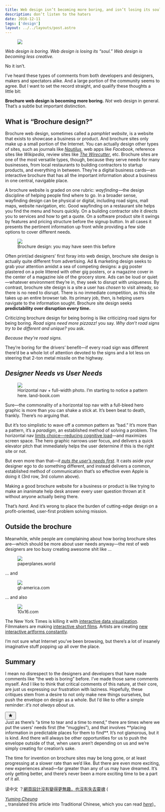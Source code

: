 ```yaml
---
title: Web design isn’t becoming more boring, and isn’t losing its soul
description: don’t listen to the haters
date: 2016-12-11
tags: ['design']
layout: ../../layouts/post.astro
---
```


<figure><img src="https://miro.medium.com/max/2000/1*Q6n1VkGryI2zCtDaluOIig.png"></figure>

_Web design is boring. Web design is losing its “soul.” Web design is becoming less creative._

No it isn’t.

I’ve heard these types of comments from both developers and designers, makers and spectators alike.
And a large portion of the community seems to agree. But I want to set the record straight, and
qualify these thoughts a little bit:

**Brochure web design is becoming more boring.** _Not_ web design in general. That’s a subtle but
important distinction.

## What is “Brochure design?”

Brochure web design, sometimes called a _pamphlet website_, is a website that exists to showcase a
business or product. And brochure sites only make up a small portion of the Internet. You can
actually design other types of sites, such as journals like [_Nautilus_](http://nautil.us), web apps
like _Facebook_, reference sites like _Wikipedia_, review sites like
[_The Wirecutter_](http://thewirecutter.com), etc. Brochure sites are one of the most versatile
types, though, because they serve needs for many businesses, from local restaurants to building
contractors to startup products, and everything in between. They’re a digital business cards—an
interactive brochure that has all the important information about a business in one central,
navigable place.

A brochure website is graded on one rubric: *wayfinding* —the design discipline of helping people
find where to go. In a broader sense, wayfinding design can be physical or digital, including road
signs, mall maps, website navigation, etc. Good wayfinding on a restaurant site helps you find the
menu and hours quickly. On a building contractor site it directs you to services and how to get a
quote. On a software product site it swings by features and pricing structure before the signup
button. In all cases it presents the pertinent information up front while providing a few side
options to cover different needs.

<figure><img src="https://miro.medium.com/max/60/1*pNmJdPfAO_1RYe6a2XcjSw.jpeg?q=20"><figcaption>Brochure design: you may have seen this before</figcaption></figure>

Often print/ad designers’ first foray into web design, brochure site design is actually quite
different from advertising. Ad & marketing design seeks to grab your attention amidst a sea of
competing designs: a gig poster plastered on a pole littered with other gig posters, or a magazine
cover in the center of a magazine isle of the grocery store. Ads can be loud or quiet—whatever
environment they’re in, they seek to disrupt with uniqueness. By contrast, brochure site design is a
site a user has _chosen_ to visit already, so there is no need to disrupt. There is no immediate
competition, as this site takes up an entire browser tab. Its primary job, then, is helping users
navigate to the information sought. Brochure site design seeks **predictability over disruption
every time.**

Criticizing brochure design for being boring is like criticizing road signs for being boring. _Road
signs need more pizzazz!_ you say. _Why don’t road signs try to be different and unique?_ you ask.

_Because they’re road signs._

They’re boring for the drivers’ benefit—if every road sign was different there’d be a whole lot of
attention devoted to the signs and a lot less on steering that 2-ton metal missile on the highway.

## _Designer Needs vs User Needs_

<figure><img src="https://miro.medium.com/max/60/1*hJ0vfq3qx0pzBMoNpqtdIQ.jpeg?q=20"><figcaption>Horizontal nav + full-width photo. I’m starting to notice a pattern here. land-book.com</figcaption></figure>

Sure—the commonality of a horizontal top nav with a full-bleed hero graphic is more than you can
shake a stick at. It’s been beat to death, frankly. There’s no arguing that.

But it’s too simplistic to wave off a common pattern as “bad.” It’s more than a pattern, it’s a
_paradigm_, an established method of solving a problem. The horizontal nav
[limits choice—reducing cognitive load](http://www.lukew.com/ff/entry.asp?419)—and maximizes screen
space. The hero graphic narrows user focus, and delivers a quick elevator pitch that immediately
helps the user determine if this is the right site or not.

But even more than that—_it
[puts the user’s needs first](http://www.fastcodesign.com/3048651/innovation-by-design/what-japanese-etiquette-can-tell-us-about-good-ux-design)_.
It casts aside your designer ego to do something different, and instead delivers a common,
established method of communication that’s so effective even Apple is doing it (3rd row, 3rd column
above).

Making a good brochure website for a business or product is like trying to make an inanimate help
desk answer every user question thrown at it without anyone actually being there.

That’s _hard_. And it’s wrong to place the burden of cutting-edge design on a profit-oriented,
user-first problem solving mission.

## Outside the brochure

Meanwhile, while people are complaining about how boring brochure sites are—which should be more
about user needs anyway—the rest of web designers are too busy creating awesome shit like …

<figure><img src="https://miro.medium.com/freeze/max/60/1*lFqyB7drV6FnBx3Li8bgbQ.gif?q=20"><figcaption>paperplanes.world</figcaption></figure>

… and

<figure><img src="https://miro.medium.com/freeze/max/60/1*W5Ut46NR_-xuZpeNnuCksA.gif?q=20"><figcaption>gt-america.com</figcaption></figure>

… and also

<figure><img src="https://miro.medium.com/freeze/max/60/1*V5_kDOMYkkC8n8AQbnW3BQ.gif?q=20"><figcaption>10x16.com</figcaption></figure>

The New York Times is killing it with
[interactive data visualization](https://flowingdata.com/tag/new-york-times/). Filmmakers are making
[interactive short films](http://a-way-to-go.com/). Artists are creating
[new interactive artforms constantly](http://codedoodl.es/).

I’m not sure what Internet you’ve been browsing, but there’s a lot of insanely imaginative stuff
popping up all over the place.

## Summary

I mean no disrespect to the designers and developers that have made comments like “the web is
boring” before. I’ve made those same comments myself. And I like to think that critical comments of
this nature, at their core, are just us expressing our frustration with laziness. Hopefully, these
critiques stem from a desire to not only make new things ourselves, but push the envelope on design
as a whole. But I’d like to offer a simple reminder: _it’s not always about us_.

<div><button class="cd bm ay az ba bb bc bd be bf"><svg width="19" height="19" aria-label="View 1 Private Notes"><path d="M14.78 8.07a8.68 8.68 0 0 0-.43-1.38.48.48 0 0 0-.58-.27l-3.12.77V4.03c0-.24-.2-.48-.43-.5a7.23 7.23 0 0 0-1.38 0c-.24.02-.43.26-.43.5V7.2L5.3 6.41a.48.48 0 0 0-.58.27c-.18.45-.33.92-.43 1.39-.05.24.1.5.32.58l3.06.75-1.98 2.96c-.14.2-.13.5.04.67.34.33.7.63 1.1.9.2.13.48.07.62-.12l2.1-3.12 2.08 3.12c.15.19.43.25.63.11a7.7 7.7 0 0 0 1.1-.89.53.53 0 0 0 .03-.67L11.4 9.41l3.06-.76a.52.52 0 0 0 .32-.58" fill-rule="evenodd"></path></svg></button></div>Just as there’s “a time to tear and a time to mend,” there are times where we put the users’ needs first (the “muggles”), and that involves **placing information in predictable places for them to find**. It’s not glamorous, but it is kind. And there will always be other opportunities for us to push the envelope outside of that, when users aren’t depending on us and we’re simply creating for creation’s sake.

The time for invention on brochure sites may be long gone, or at least progressing at a slower rate
than we’d like. But there are even more exciting, new experiences ahead—far greater than any of us
may have dreamed. It’s only getting better, and there’s never been a more exciting time to be a part
of it all.

读中文
？[網頁設計沒有變得更無趣，也沒有失去靈魂](https://intersection.tw/%E7%B6%B2%E9%A0%81%E8%A8%AD%E8%A8%88%E6%B2%92%E6%9C%89%E8%AE%8A%E5%BE%97%E6%9B%B4%E7%84%A1%E8%B6%A3-%E4%B9%9F%E6%B2%92%E6%9C%89%E5%A4%B1%E5%8E%BB%E9%9D%88%E9%AD%82-44eac3686ea7)
(<div class="by tz"><div><div class="by" role="tooltip" aria-hidden="false" aria-describedby="28" aria-labelledby="28">[_Yuming Cheung_](https://medium.com/u/a8651210e5fd?source=post_page-----55710cc6cbbc--------------------------------)</div></div></div>_
translated this article into Traditional Chinese, which you can read
_[_here_](https://intersection.tw/%E7%B6%B2%E9%A0%81%E8%A8%AD%E8%A8%88%E6%B2%92%E6%9C%89%E8%AE%8A%E5%BE%97%E6%9B%B4%E7%84%A1%E8%B6%A3-%E4%B9%9F%E6%B2%92%E6%9C%89%E5%A4%B1%E5%8E%BB%E9%9D%88%E9%AD%82-44eac3686ea7)_)_
